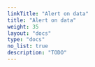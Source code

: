 ```yaml
---
linkTitle: "Alert on data"
title: "Alert on data"
weight: 35
layout: "docs"
type: "docs"
no_list: true
description: "TODO"
---
```

